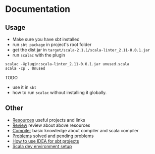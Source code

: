 # Documentation

## Usage

- Make sure you have sbt installed
- run `sbt package` in project's root folder
- get the dist jar in `target/scala-2.1.1/scala-linter_2.11-0.0.1.jar`
- run `scalac` with the plugin
````
scalac -Xplugin:scala-linter_2.11-0.0.1.jar unused.scala
scala -cp . Unused 
````
TODO

- use it in `sbt`
- how to run `scalac` without installing it globally.

## Other

- [Resources](resources.md) useful projects and links
- [Review](review/README.md) review about above resources 
- [Compiler](compiler/README.md) basic knowledge about compiler and scala compiler
- [Problems](problems/README.md) solved and pending problems
- [How to use IDEA for sbt projects](idea.md)
- [Scala dev environment setup](env-setup.md)
